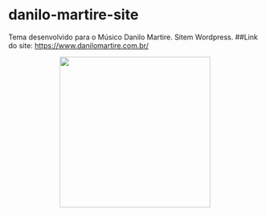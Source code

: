 # danilo-martire-site
Tema desenvolvido para o Músico Danilo Martire. Sitem Wordpress.
##Link do site: https://www.danilomartire.com.br/

<div align="center">
  <img width="300px" src="https://github.com/CarlaMGaldino/danilo-martire-site/danilo-martire/wp-content/themes/danilo-martire/media/singer/backgrounds/screencapture-danilomartire">
</div>
